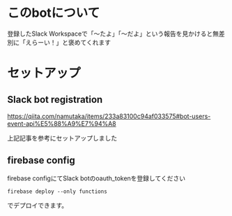 # このbotについて
登録したSlack Workspaceで「〜たよ」「〜だよ」という報告を見かけると無差別に「えらーい！」と褒めてくれます

# セットアップ
## Slack bot registration
https://qiita.com/namutaka/items/233a83100c94af033575#bot-users-event-api%E5%88%A9%E7%94%A8

上記記事を参考にセットアップしました

## firebase config
firebase configにてSlack botのoauth_tokenを登録してください

`firebase deploy --only functions`

でデプロイできます。